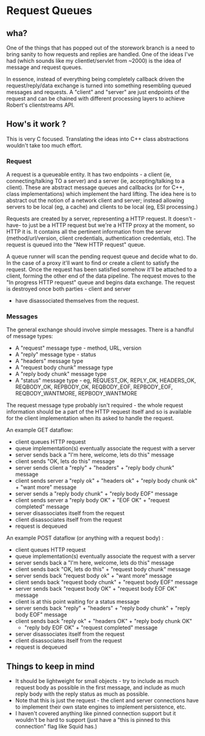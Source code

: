 ---
---
# Request Queues

## wha?

One of the things that has popped out of the storework branch is a need
to bring sanity to how requests and replies are handled. One of the
ideas I've had (which sounds like my clientlet/servlet from \~2000) is
the idea of message and request queues.

In essence, instead of everything being completely callback driven the
request/reply/data exchange is turned into something resembling queued
messages and requests. A "client" and "server" are just endpoints of the
request and can be chained with different processing layers to achieve
Robert's clientstreams API.

## How's it work ?

This is very C focused. Translating the ideas into C++ class
abstractions wouldn't take too much effort.

### Request

A request is a queueable entity. It has two endpoints - a client (ie,
connecting/talking TO a server) and a server (ie, accepting/talking to a
client). These are abstract message queues and callbacks (or for C++,
class implementations) which implement the hard lifting. The idea here
is to abstract out the notion of a network client and server; instead
allowing servers to be local (eg, a cache) and clients to be local (eg,
ESI processing.)

Requests are created by a server, representing a HTTP request. It
doesn't -have- to just be a HTTP request but we're a HTTP proxy at the
moment, so HTTP it is. It contains all the pertinent information from
the server (method/url/version, client credentials, authentication
credentials, etc). The request is queued into the "New HTTP request"
queue.

A queue runner will scan the pending request queue and decide what to
do. In the case of a proxy it'll want to find or create a client to
satisfy the request. Once the request has been satisfied somehow it'll
be attached to a client, forming the other end of the data pipeline. The
request moves to the "In progress HTTP request" queue and begins data
exchange. The request is destroyed once both parties - client and server
- have disassociated themselves from the request.

### Messages

The general exchange should involve simple messages. There is a handful
of message types:

- A "request" message type - method, URL, version
- A "reply" message type - status
- A "headers" message type
- A "request body chunk" message type
- A "reply body chunk" message type
- A "status" message type - eg, REQUEST_OK, REPLY_OK, HEADERS_OK,
  REQBODY_OK, REPBODY_OK, REQBODY_EOF, REPBODY_EOF,
  REQBODY_WANTMORE, REPBODY_WANTMORE

The request message type probably isn't required - the whole request
information should be a part of the HTTP request itself and so is
available for the client implementation when its asked to handle the
request.

An example GET dataflow:

- client queues HTTP request
- queue implementation(s) eventually associate the request with a
  server
- server sends back a "I'm here, welcome, lets do this" message
- client sends "OK, lets do this" message
- server sends client a "reply" + "headers" + "reply body chunk"
  message
- client sends server a "reply ok" + "headers ok" + "reply body chunk
  ok" + "want more" message
- server sends a "reply body chunk" + "reply body EOF" message
- client sends server a "reply body OK" + "EOF OK" + "request
  completed" message
- server disassociates itself from the request
- client disassociates itself from the request
- request is dequeued

An example POST dataflow (or anything with a request body) :

- client queues HTTP request
- queue implementation(s) eventually associate the request with a
  server
- server sends back a "I'm here, welcome, lets do this" message
- client sends back "OK, lets do this" + "request body chunk" message
- server sends back "request body ok" + "want more" message
- client sends back "request body chunk" + "request body EOF" message
- server sends back "request body OK" + "request body EOF OK" message
- client is at this point waiting for a status message
- server sends back "reply" + "headers" + "reply body chunk" + "reply
  body EOF" message
- client sends back "reply ok" + "headers OK" + "reply body chunk OK"
  + "reply bdy EOF OK" + "request completed" message
- server disassociates itself from the request
- client disassociates itself from the request
- request is dequeued

## Things to keep in mind

- It should be lightweight for small objects - try to include as much
    request body as possible in the first message, and include as much
    reply body with the reply status as much as possible.
- Note that this is just the request - the client and server
    connections have to implement their own state engines to implement
    persistence, etc.
- I haven't covered anything like pinned connection support but it
    wouldn't be hard to support (just have a "this is pinned to this
    connection" flag like Squid has.)
